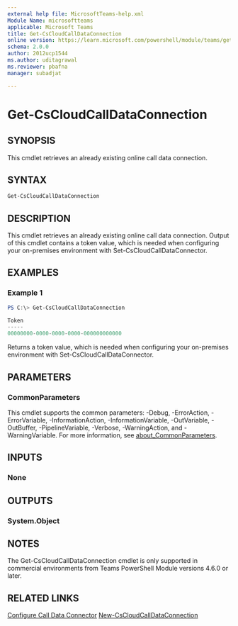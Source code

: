 ```yaml
---
external help file: MicrosoftTeams-help.xml
Module Name: microsoftteams
applicable: Microsoft Teams
title: Get-CsCloudCallDataConnection
online version: https://learn.microsoft.com/powershell/module/teams/get-cscloudcalldataconnection
schema: 2.0.0
author: 2012ucp1544
ms.author: uditagrawal
ms.reviewer: pbafna
manager: subadjat

---
```


# Get-CsCloudCallDataConnection

## SYNOPSIS
This cmdlet retrieves an already existing online call data connection.

## SYNTAX

```powershell
Get-CsCloudCallDataConnection
```

## DESCRIPTION
This cmdlet retrieves an already existing online call data connection. Output of this cmdlet contains a token value, which is needed when configuring your on-premises environment with Set-CsCloudCallDataConnector.

## EXAMPLES

### Example 1
```powershell
PS C:\> Get-CsCloudCallDataConnection

Token
-----
00000000-0000-0000-0000-000000000000
```

Returns a token value, which is needed when configuring your on-premises environment with Set-CsCloudCallDataConnector.

## PARAMETERS

### CommonParameters
This cmdlet supports the common parameters: -Debug, -ErrorAction, -ErrorVariable, -InformationAction, -InformationVariable, -OutVariable, -OutBuffer, -PipelineVariable, -Verbose, -WarningAction, and -WarningVariable. For more information, see [about_CommonParameters](https://go.microsoft.com/fwlink/?LinkID=113216).

## INPUTS

### None

## OUTPUTS

### System.Object

## NOTES

The Get-CsCloudCallDataConnection cmdlet is only supported in commercial environments from Teams PowerShell Module versions 4.6.0 or later.

## RELATED LINKS

[Configure Call Data Connector](/skypeforbusiness/hybrid/configure-call-data-connector)
[New-CsCloudCallDataConnection](New-CsCloudCallDataConnection.md)
